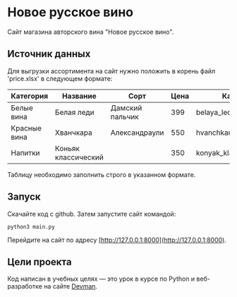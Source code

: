 # Новое русское вино

Сайт магазина авторского вина "Новое русское вино".

## Источник данных

Для выгрузки ассортимента на сайт нужно положить в корень файл 'price.xlsx' в следующем формате:

| Категория | Название | Сорт | Цена | Картинка | Акция |
| ----------| -------- | ---- | ---- | -------- | ----- |
| Белые вина | Белая леди | Дамский пальчик | 399 | belaya_ledi.png | Выгодное предложение |
| Красные вина | Хванчкара | Александраули | 550 | hvanchkara.png |  |
| Напитки | Коньяк классический |  | 350 | konyak_klassicheskyi.png |  |

Таблицу необходимо заполнить строго в указанном формате.

## Запуск

Скачайте код c github. Затем запустите сайт командой: 

```
python3 main.py
```

Перейдите на сайт по адресу [http://127.0.0.1:8000](http://127.0.0.1:8000).

## Цели проекта

Код написан в учебных целях — это урок в курсе по Python и веб-разработке на сайте [Devman](https://dvmn.org).
